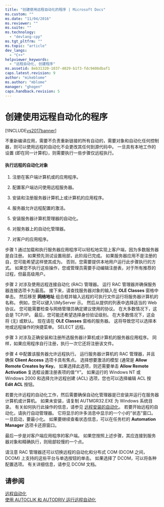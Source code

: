 ```yaml
---
title: "创建使用远程自动化的程序 | Microsoft Docs"
ms.custom: ""
ms.date: "11/04/2016"
ms.reviewer: ""
ms.suite: ""
ms.technology: 
  - "devlang-cpp"
ms.tgt_pltfrm: ""
ms.topic: "article"
dev_langs: 
  - "C++"
helpviewer_keywords: 
  - "远程自动化, 创建程序"
ms.assetid: 8eb31320-1037-4029-b1f3-fdc9406dbaf1
caps.latest.revision: 9
author: "mikeblome"
ms.author: "mblome"
manager: "ghogen"
caps.handback.revision: 5
---
```

# 创建使用远程自动化的程序
[!INCLUDE[vs2017banner](../assembler/inline/includes/vs2017banner.md)]

不重新编译应用，需要不负责重新链接的所有自动的，需要对象和自动化任何控制器，则可以使用远程的自动化不会更改其任何到源代码中。  一旦具有本地工作的设置 \(即在同一计算机\)，则需要执行一些步骤仅远程执行。  
  
#### 执行远程的自动化对象  
  
1.  注册在客户端计算机或的应用程序。  
  
2.  配置客户端访问使用远程服务器。  
  
3.  安装和注册服务器计算机上或计算机的应用程序。  
  
4.  服务器允许远程配置的激活。  
  
5.  安装服务器计算机管理器的自动化。  
  
6.  对服务器上的自动化管理器。  
  
7.  对客户的应用程序。  
  
 步骤 1 通过加载和执行服务器应用程序可以轻松地实现上客户端，因为多数服务器是自注册。  如果预先测试设置局部，此阶段已完成。  如果服务器应用不是注册的自，您可能希望这样使其成为。  否则，您需要提供本地用户运行此步骤执行的方式。  如果您不执行这些操作，您或管理员需要手动编辑注册表，对于所有推荐的过程，但最高级用户。  
  
 步骤 2 对涉及使用远程连接自动化 \(RAC\) 管理器。  运行 RAC 管理器并确保服务器连接选项卡为最高。  接下来，请查找服务器对象的输入在 **OLE Classes** 窗格中单击。  然后移至 **网络地址** 组合框并输入远程的可执行文件运行将服务器计算机的名称。  例如，您可以键入\\\\MyServer 示。  然后从提供的列表中选择适当的 Web 协议。  您可能需要检查与网络管理员确定建议使用的协议。  在大多数情况下，这会是 TCP\/IP。  最后，您可能还希望选择身份验证级别。  在大多数情况下，这会将 \(无\) 或默认。  现在请在 **OLE Classes** 窗格的服务器。  这将导致您可以选择本地或远程操作的快捷菜单。  SELECT 远程。  
  
 步骤 3 对涉及正确安装和注册所选服务器计算机或计算机的服务器应用程序。  同样，如果应用程序自行注册，执行一次它还将注册该文件。  
  
 步骤 4 中配置该服务器允许远程执行。  运行服务器计算机的 RAC 管理器，并且确保 **Client Access** 选项卡具有焦点。  选择想要激活的模型 \(通常是 **Allow Remote Creates by Key**。  如果选择此选项，则还需要单击 **Allow Remote Activation** 复选框设置注册表项的值“Y”。  如果运行的 Windows NT 或 Windows 2000 和选择允许远程创建 \(ACL\) 选项，您也可以选择编辑 ACL 按 **Edit ACL** 按钮。  
  
 若要允许远程的自动化工作，然后需要确保自动化管理器是已安装并运行在服务器计算机或计算机。  如果未安装，请复制 AUTMGR32.EXE 为 Windows 系统目录。  有关如何执行此操作的信息，请参见 [远程安装的自动化](../mfc/remote-automation-installation.md)。  若要开始远程的自动化，请执行自动管理器。  它将显示的许多消息中显示的一个小的"状态"窗口。  一旦启动，要最小化。  如果要继续查看状态信息，可以在任务栏的 **Automation Manager** 选项卡还原窗口。  
  
 最后一步是对客户端应用程序的客户端。  如果您按照上述步骤，其应连接到服务器对象和精确执行，则局部较慢的一个点。  
  
 请注意 RAC 管理器还可以切换远程的自动化和分布式 COM \(DCOM 之间，DCOM\) 上支持的这些平台与单选按钮的单击。  如果选择了 DCOM，可以将各种配置选项。  有关详细信息，请参见 DCOM 文档。  
  
## 请参阅  
 [远程自动化](../mfc/remote-automation.md)   
 [使用 AUTOCLIK 和 AUTODRIV 运行远程自动化](../mfc/running-remote-automation-using-autoclik-and-autodriv.md)